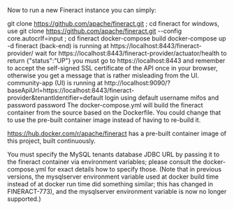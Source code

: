 Now to run a new Fineract instance you can simply:

git clone https://github.com/apache/fineract.git ; cd fineract
for windows, use git clone https://github.com/apache/fineract.git --config core.autocrlf=input ; cd fineract
docker-compose build
docker-compose up -d
fineract (back-end) is running at https://localhost:8443/fineract-provider/
wait for https://localhost:8443/fineract-provider/actuator/health to return {"status":"UP"}
you must go to https://localhost:8443 and remember to accept the self-signed SSL certificate of the API once in your browser, otherwise you get a message that is rather misleading from the UI.
community-app (UI) is running at http://localhost:9090/?baseApiUrl=https://localhost:8443/fineract-provider&tenantIdentifier=default
login using default username mifos and password password
The docker-compose.yml will build the fineract container from the source based on the Dockerfile. You could change that to use the pre-built container image instead of having to re-build it.

https://hub.docker.com/r/apache/fineract has a pre-built container image of this project, built continuously.

You must specify the MySQL tenants database JDBC URL by passing it to the fineract container via environment variables; please consult the docker-compose.yml for exact details how to specify those. (Note that in previous versions, the mysqlserver environment variable used at docker build time instead of at docker run time did something similar; this has changed in FINERACT-773), and the mysqlserver environment variable is now no longer supported.)
